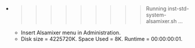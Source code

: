 * >>>>>>>>> Running inst-std-system-alsamixer.sh ...
  * Insert Alsamixer menu in Administration.
  * Disk size = 4225720K. Space Used = 8K. Runtime = 00:00:00:01.
